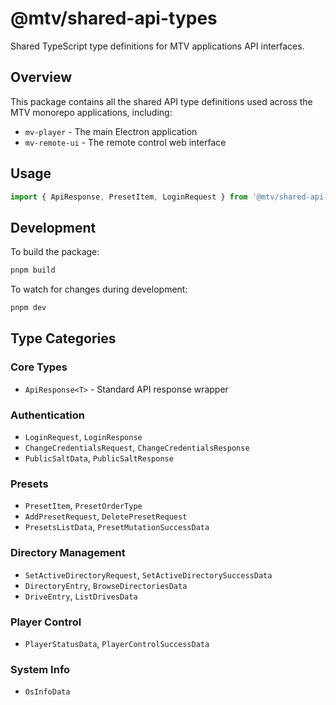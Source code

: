 # @mtv/shared-api-types

Shared TypeScript type definitions for MTV applications API interfaces.

## Overview

This package contains all the shared API type definitions used across the MTV monorepo applications, including:

- `mv-player` - The main Electron application
- `mv-remote-ui` - The remote control web interface

## Usage

```typescript
import { ApiResponse, PresetItem, LoginRequest } from '@mtv/shared-api-types';
```

## Development

To build the package:

```bash
pnpm build
```

To watch for changes during development:

```bash
pnpm dev
```

## Type Categories

### Core Types
- `ApiResponse<T>` - Standard API response wrapper

### Authentication
- `LoginRequest`, `LoginResponse`
- `ChangeCredentialsRequest`, `ChangeCredentialsResponse`
- `PublicSaltData`, `PublicSaltResponse`

### Presets
- `PresetItem`, `PresetOrderType`
- `AddPresetRequest`, `DeletePresetRequest`
- `PresetsListData`, `PresetMutationSuccessData`

### Directory Management
- `SetActiveDirectoryRequest`, `SetActiveDirectorySuccessData`
- `DirectoryEntry`, `BrowseDirectoriesData`
- `DriveEntry`, `ListDrivesData`

### Player Control
- `PlayerStatusData`, `PlayerControlSuccessData`

### System Info
- `OsInfoData`